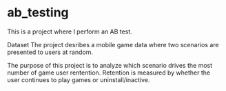 # ab_testing

This is a project where I perform an AB test. 

Dataset
 The project desribes a mobile game data where two scenarios are presented to users at random.

 The purpose of this project is to analyze which scenario drives the most number of game user rentention. Retention is measured by whether the user continues to play games or uninstall/inactive.
